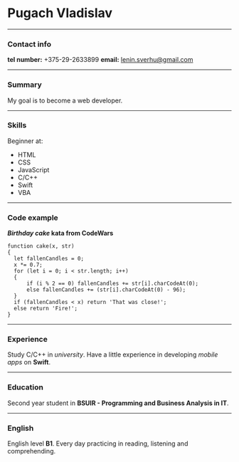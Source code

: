 # Pugach Vladislav
-------------------
### Contact info
**tel number:** +375-29-2633899
**email:** lenin.sverhu@gmail.com

----------------------------
### Summary
My goal is to become a web developer.

-----------------------------
### Skills
Beginner at:

* HTML
* CSS
* JavaScript
* C/C++
* Swift
* VBA

-----------------------------
### Code example
**_Birthday cake_ kata from CodeWars**
```
function cake(x, str)
{
  let fallenCandles = 0;
  x *= 0.7;
  for (let i = 0; i < str.length; i++)
  {
      if (i % 2 == 0) fallenCandles += str[i].charCodeAt(0);
      else fallenCandles += (str[i].charCodeAt(0) - 96);
  }
  if (fallenCandles < x) return 'That was close!';
  else return 'Fire!';
}
```

----------------------------------
### Experience
Study C/C++ in *university*. Have a little experience in developing *mobile apps* on **Swift**.

--------------------------------------
### Education
Second year student in **BSUIR - Programming and Business Analysis in IT**.

--------------------------------------
### English
English level **B1**. Every day practicing in reading, listening and comprehending.
